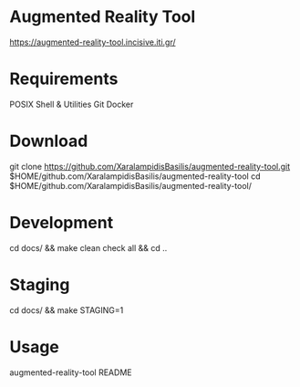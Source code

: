 # Augmented Reality Tool
https://augmented-reality-tool.incisive.iti.gr/

# Requirements
POSIX Shell & Utilities
Git
Docker

# Download
git clone https://github.com/XaralampidisBasilis/augmented-reality-tool.git $HOME/github.com/XaralampidisBasilis/augmented-reality-tool
cd $HOME/github.com/XaralampidisBasilis/augmented-reality-tool/

# Development
cd docs/ && make clean check all && cd ..

# Staging
cd docs/ && make STAGING=1

# Usage
augmented-reality-tool README
